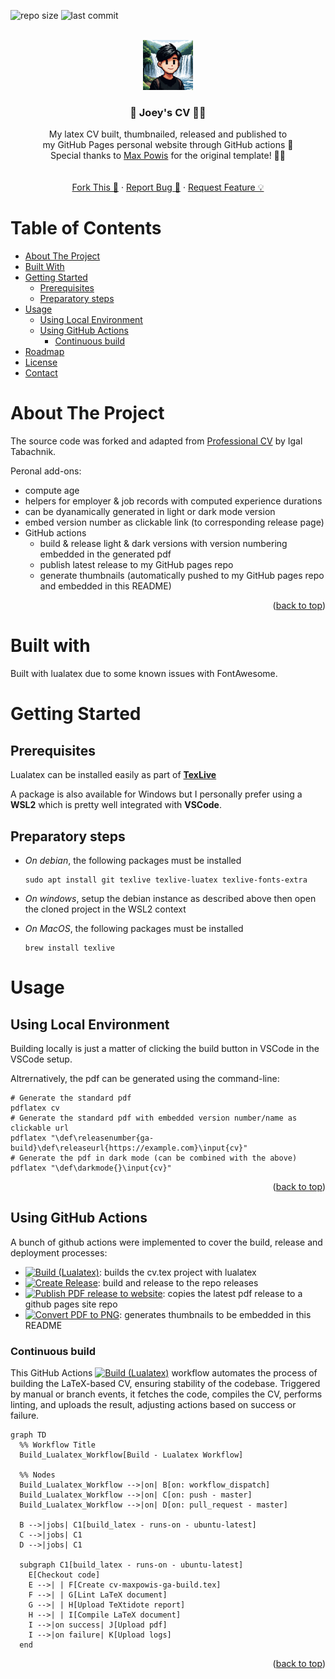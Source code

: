 <a name="readme-top"></a>

![repo size](https://img.shields.io/github/repo-size/joeyqliu/cv)
![last commit](https://img.shields.io/github/last-commit/joeyqliu/cv)

<!-- PROJECT LOGO -->
<br />
<div align="center">
  <a href="https://github.com/joeyqliu">
    <img src="assets/pixel_me.jpeg" alt="Logo" height="80">
  </a>

  <h3 align="center">👋 Joey's CV ✌🏻</h3>

  <p align="center">
    My latex CV built, thumbnailed, released and published to <br/> my GitHub Pages personal website through GitHub actions 🤘 <br/> Special thanks to <a href="https://max.pow.is">Max Powis</a> for the original template! 🙏🏻
    <br />
    <!-- <a href="https://max.pow.is/cv"><strong>View online »</strong></a> -->
    <br />
    <br />
    <a href="https://github.com/joeyqliu/cv/discussions">Fork This 🍴</a>
    ·
    <a href="https://github.com/joeyqliu/cv/issues">Report Bug 🐞</a>
    ·
    <a href="https://github.com/joeyqliu/cv/issues">Request Feature 💡</a>
  </p>
</div>

<!-- TABLE OF CONTENTS -->
# Table of Contents

* [About The Project](#about-the-project)
* [Built With](#built-with)
* [Getting Started](#getting-started)
    * [Prerequisites](#prerequisites)
    * [Preparatory steps](#preparatory-steps)
* [Usage](#usage)
    * [Using Local Environment](#using-local-environment)
    * [Using GitHub Actions](#using-github-actions)
        * [Continuous build](#continuous-build)
* [Roadmap](#roadmap)
* [License](#license)
* [Contact](#contact)

<!-- ABOUT THE PROJECT -->
# About The Project

The source code was forked and adapted from [Professional CV](https://github.com/hmemcpy/cv) by Igal Tabachnik.

Peronal add-ons:

* compute age
* helpers for employer & job records with computed experience durations
* can be dyanamically generated in light or dark mode version
* embed version number as clickable link (to corresponding release page)
* GitHub actions
  * build & release  light & dark versions with version numbering embedded in the generated pdf
  * publish latest release to my GitHub pages repo
  * generate thumbnails (automatically pushed to my  GitHub pages repo and embedded in this README)

<p align="right">(<a href="#readme-top">back to top</a>)</p>

<!-- ## Preview

Page 1 | Page 2 | Page 3 | Page 4
:--------------:|:---------------:|:---------------:|:---------------:
![cv1](https://max.pow.is/assets/img/cv/cv-00.png)| ![cv2](https://max.pow.is/assets/img/cv/cv-01.png)| ![cv3](https://max.pow.is/assets/img/cv/cv-02.png)| ![cv4](https://max.pow.is/assets/img/cv/cv-03.png)

<p align="right">(<a href="#readme-top">back to top</a>)</p> -->

# Built with

Built with lualatex due to some known issues with FontAwesome.

# Getting Started

## Prerequisites

Lualatex can be installed easily as part of **[TexLive](https://www.tug.org/texlive/quickinstall.html)**

A package is also available for Windows but I personally prefer using a **WSL2** which is pretty well integrated with **VSCode**.

## Preparatory steps

* *On debian*, the following packages must be installed

    ```shell
    sudo apt install git texlive texlive-luatex texlive-fonts-extra
    ```

* *On windows*, setup the debian instance as described above then open the cloned project in the WSL2 context
* *On MacOS*, the following packages must be installed

    ```shell
    brew install texlive
    ```

# Usage

## Using Local Environment

Building locally is just a matter of clicking the build button in VSCode in the VSCode setup.

Altrernatively, the pdf can be generated using the command-line:

```shell
# Generate the standard pdf
pdflatex cv
# Generate the standard pdf with embedded version number/name as clickable url
pdflatex "\def\releasenumber{ga-build}\def\releaseurl{https://example.com}\input{cv}"
# Generate the pdf in dark mode (can be combined with the above)
pdflatex "\def\darkmode{}\input{cv}"
```

<p align="right">(<a href="#readme-top">back to top</a>)</p>

## Using GitHub Actions

A bunch of github actions were implemented to cover the build, release and deployment processes:

* [![Build (Lualatex)](https://github.com/maxpowis/cv/actions/workflows/build.yml/badge.svg)](https://github.com/maxpowis/cv/actions/workflows/build.yml): builds the cv.tex project with lualatex
* [![Create Release](https://github.com/maxpowis/cv/actions/workflows/release.yml/badge.svg)](https://github.com/maxpowis/cv/actions/workflows/release.yml): build and release to the repo releases
* [![Publish PDF release to website](https://github.com/maxpowis/cv/actions/workflows/deploy.yml/badge.svg)](https://github.com/maxpowis/cv/actions/workflows/deploy.yml): copies the latest pdf release to a github pages site repo
* [![Convert PDF to PNG](https://github.com/maxpowis/cv/actions/workflows/png.yml/badge.svg)](https://github.com/maxpowis/cv/actions/workflows/png.yml): generates thumbnails to be embedded in this README

### Continuous build

This GitHub Actions [![Build (Lualatex)](https://github.com/maxpowis/cv/actions/workflows/build.yml/badge.svg)](https://github.com/maxpowis/cv/actions/workflows/build.yml) workflow automates the process of building the LaTeX-based CV, ensuring stability of the codebase. Triggered by manual or branch events, it fetches the code, compiles the CV, performs linting, and uploads the result, adjusting actions based on success or failure.

```mermaid
graph TD
  %% Workflow Title
  Build_Lualatex_Workflow[Build - Lualatex Workflow]
  
  %% Nodes
  Build_Lualatex_Workflow -->|on| B[on: workflow_dispatch]
  Build_Lualatex_Workflow -->|on| C[on: push - master]
  Build_Lualatex_Workflow -->|on| D[on: pull_request - master]
  
  B -->|jobs| C1[build_latex - runs-on - ubuntu-latest]
  C -->|jobs| C1
  D -->|jobs| C1
  
  subgraph C1[build_latex - runs-on - ubuntu-latest]
    E[Checkout code]
    E -->| | F[Create cv-maxpowis-ga-build.tex]
    F -->| | G[Lint LaTeX document]
    G -->| | H[Upload TeXtidote report]
    H -->| | I[Compile LaTeX document]
    I -->|on success| J[Upload pdf]
    I -->|on failure| K[Upload logs]
  end
```

<p align="right">(<a href="#readme-top">back to top</a>)</p>

<!-- ROADMAP -->
<!-- # Roadmap

* [ ] [Expose dark cv as alternate download on personal website](https://github.com/maxpowis/cv/milestone/3)
* [ ] Complete this README with missing GitHub actions flowcharts and descriptions

<p align="right">(<a href="#readme-top">back to top</a>)</p> -->

<!-- LICENSE -->
<!-- # License

Based on the [Beerware](https://en.wikipedia.org/wiki/Beerware) license.

<p align="right">(<a href="#readme-top">back to top</a>)</p> -->

<!-- CONTACT -->
<!-- # Contact

You can find it all in my [cv](https://max.pow.is/cv.)

<p align="right">(<a href="#readme-top">back to top</a>)</p> -->

